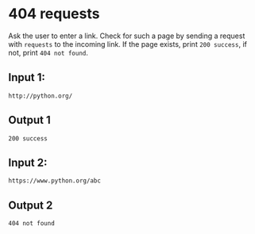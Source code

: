# 404 requests

Ask the user to enter a link. Check for such a page by sending a request with `requests` to the incoming link. 
If the page exists, print `200 success`, if not, print `404 not found`.

## Input 1:
`http://python.org/`
## Output 1
`200 success`

## Input 2:
`https://www.python.org/abc`
## Output 2
`404 not found`
